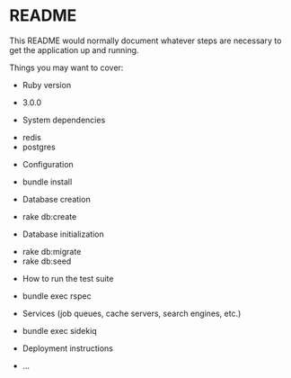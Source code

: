 # README

This README would normally document whatever steps are necessary to get the
application up and running.

Things you may want to cover:

* Ruby version
- 3.0.0

* System dependencies
-  redis
-  postgres

* Configuration
- bundle install

* Database creation
-  rake db:create

* Database initialization
-  rake db:migrate
-  rake db:seed

* How to run the test suite
- bundle exec rspec

* Services (job queues, cache servers, search engines, etc.)
- bundle exec sidekiq

* Deployment instructions

* ...
